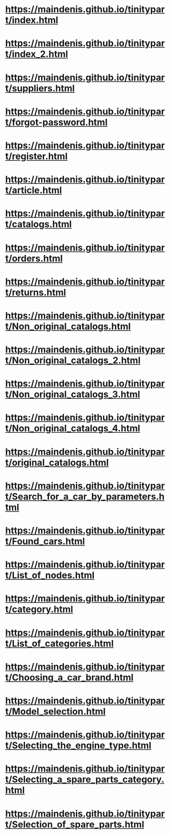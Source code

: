 # https://maindenis.github.io/tinitypart/index.html
# https://maindenis.github.io/tinitypart/index_2.html
# https://maindenis.github.io/tinitypart/suppliers.html
# https://maindenis.github.io/tinitypart/forgot-password.html
# https://maindenis.github.io/tinitypart/register.html
# https://maindenis.github.io/tinitypart/article.html
# https://maindenis.github.io/tinitypart/catalogs.html
# https://maindenis.github.io/tinitypart/orders.html
# https://maindenis.github.io/tinitypart/returns.html
# https://maindenis.github.io/tinitypart/Non_original_catalogs.html
# https://maindenis.github.io/tinitypart/Non_original_catalogs_2.html
# https://maindenis.github.io/tinitypart/Non_original_catalogs_3.html
# https://maindenis.github.io/tinitypart/Non_original_catalogs_4.html
# https://maindenis.github.io/tinitypart/original_catalogs.html
# https://maindenis.github.io/tinitypart/Search_for_a_car_by_parameters.html
# https://maindenis.github.io/tinitypart/Found_cars.html
# https://maindenis.github.io/tinitypart/List_of_nodes.html
# https://maindenis.github.io/tinitypart/category.html
# https://maindenis.github.io/tinitypart/List_of_categories.html
# https://maindenis.github.io/tinitypart/Choosing_a_car_brand.html
# https://maindenis.github.io/tinitypart/Model_selection.html
# https://maindenis.github.io/tinitypart/Selecting_the_engine_type.html
# https://maindenis.github.io/tinitypart/Selecting_a_spare_parts_category.html
# https://maindenis.github.io/tinitypart/Selection_of_spare_parts.html
